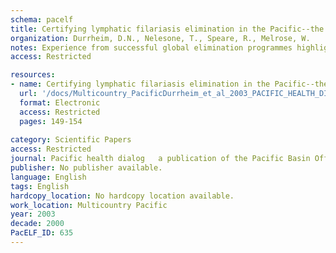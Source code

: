 ```yaml
---
schema: pacelf
title: Certifying lymphatic filariasis elimination in the Pacific--the need for new tools
organization: Durrheim, D.N., Nelesone, T., Speare, R., Melrose, W.
notes: Experience from successful global elimination programmes highlights the pivotal role of functional surveillance programmes for confirming cessation of local disease transmission. Lymphatic filariasis is targeted for global elimination by 2020 with an earlier target of 2010 for the Pacific Island countries. No surveillance protocol for confirming filariasis elimination in small island countries has yet been agreed evaluated. Currently recommended surveillance strategies for confirming lymphatic filariasis elimination are not ideal for small Pacific countries. Relying on occasional surveys to detect an increasingly rare health condition has inherent epidemiological weaknesses. Characteristics of effective surveillance for confirming filariasis elimination would include adequate sensitivity for detecting residual transmission, ongoing population scrutiny, and integration within a resource-sensitive system that includes other important conditions requiring public health surveillance. We propose that acute adenolymphangitis (ALA) may prove a suitable surveillance condition. ALA surveillance nested within a syndromic communicable disease surveillance programme implemented universally by health facilities may provide a solution to the current conundrum facing Pacific lymphatic filariasis elimination programmes and should be carefully evaluated.
access: Restricted

resources:
- name: Certifying lymphatic filariasis elimination in the Pacific--the need for new tools
  url: '/docs/Multicountry_PacificDurrheim_et_al_2003_PACIFIC_HEALTH_DIALOG_Need_for_new_tools_11018188.txt'
  format: Electronic
  access: Restricted
  pages: 149-154
 
category: Scientific Papers
access: Restricted
journal: Pacific health dialog   a publication of the Pacific Basin Officers Training Program and the Fiji School of Medicine
publisher: No publisher available. 
language: English 
tags: English 
hardcopy_location: No hardcopy location available.
work_location: Multicountry Pacific
year: 2003
decade: 2000
PacELF_ID: 635
---
```

